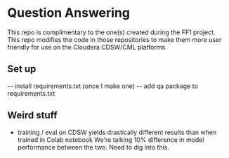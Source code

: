 # Question Answering
This repo is complimentary to the one(s) created during the FF1 project. This repo modifies the code in those repositories to make them more user friendly for use on the Cloudera CDSW/CML platforms


## Set up
-- install requirements.txt (once I make one)
-- add qa package to requirements.txt


## Weird stuff
* training / eval on CDSW yields drastically different results than when trained in Colab notebook
We're talking 10% difference in model performance between the two. Need to dig into this. 